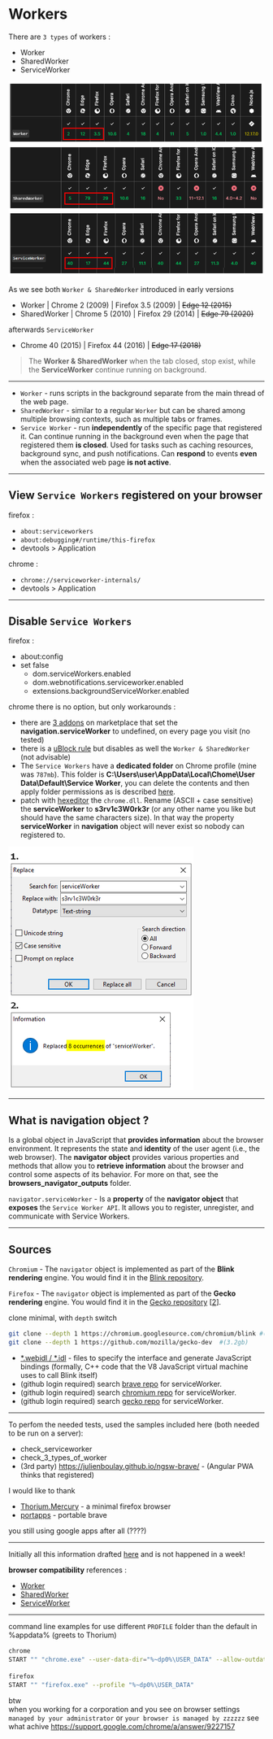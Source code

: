 # Workers

There are `3 types` of workers :
* Worker
* SharedWorker
* ServiceWorker  

![image](assets/classses.png)

As we see both `Worker & SharedWorker` introduced in early versions
* Worker | Chrome 2 (2009) | Firefox 3.5 (2009) | ~~Edge 12 (2015)~~
* SharedWorker | Chrome 5 (2010) | Firefox 29 (2014)  | ~~Edge 79 (2020)~~

afterwards `ServiceWorker` 
* Chrome 40 (2015) | Firefox 44 (2016) | ~~Edge 17 (2018)~~

> The **Worker & SharedWorker** when the tab closed, stop exist, while the **ServiceWorker** continue running on background.

---

* `Worker` - runs scripts in the background separate from the main thread of the web page.
* `SharedWorker` - similar to a regular `Worker` but can be shared among multiple browsing contexts, such as multiple tabs or frames.
* `Service Worker` - run **independently** of the specific page that registered it. Can continue running in the background even when the page that registered them **is closed**. Used for tasks such as caching resources, background sync, and push notifications. Can **respond** to events **even** when the associated web page **is not active**.

---

## View `Service Workers` registered on your browser 

firefox :
* `about:serviceworkers`
* `about:debugging#/runtime/this-firefox` 
* devtools > Application  

chrome :
* `chrome://serviceworker-internals/`
* devtools > Application


---

## Disable `Service Workers`  

firefox :  
* about:config
* set false 
    * dom.serviceWorkers.enabled
    * dom.webnotifications.serviceworker.enabled
    * extensions.backgroundServiceWorker.enabled

chrome there is no option, but only workarounds :
* there are [3 addons](https://chromewebstore.google.com/detail/no-service-worker/mbhfklemgegigbfbfmfdmijkcnabgpmf) on marketplace that set the **navigation.serviceWorker** to undefined, on every page you visit (no tested)
* there is a [uBlock rule](https://bonina.eu/web/disable-service-workers-chromium-browsers/) but disables as well the `Worker & SharedWorker` (not advisable)
* The `Service Workers` have a **dedicated folder** on Chrome profile (mine was `787mb`). This folder is **C:\Users\user\AppData\Local\Chome\User Data\Default\Service Worker**, you can delete the contents and then apply folder permissions as is described [here](https://imgur.com/a/8re6Bjo).
* patch with [hexeditor](https://mh-nexus.de/en/hxd/) the `chrome.dll`. Rename (ASCII + case sensitive) the **serviceWorker** to **s3rv1c3W0rk3r** (or any other name you like but should have the same characters size). In that way the property **serviceWorker** in **navigation** object will never exist so nobody can registered to.

![image](assets/HxD.png)

---

## What is navigation object ?

Is a global object in JavaScript that **provides information** about the browser environment. It represents the state and **identity** of the user agent (i.e., the web browser). The **navigator object** provides various properties and methods that allow you to **retrieve information** about the browser and control some aspects of its behavior. For more on that, see the **browsers_navigator_outputs** folder.

`navigator.serviceWorker` - Is a **property** of the **navigator object** that **exposes** the `Service Worker API`. It allows you to register, unregister, and communicate with Service Workers.  

---

## Sources 

`Chromium` - The `navigator` object is implemented as part of the **Blink rendering** engine. You would find it in the [Blink repository](https://chromium.googlesource.com/chromium/blink/+/refs/heads/main/Source/modules/serviceworkers).  

`Firefox` - The `navigator` object is implemented as part of the **Gecko rendering** engine. You would find it in the [Gecko repository](https://github.com/mozilla/gecko-dev/tree/master/dom/serviceworkers) [[2](https://hg.mozilla.org/mozilla-central/file)].  

clone minimal, with `depth` switch
```bash
git clone --depth 1 https://chromium.googlesource.com/chromium/blink #(1.3gb)
git clone --depth 1 https://github.com/mozilla/gecko-dev  #(3.2gb)
```

* [*.webidl / *.idl](https://www.chromium.org/developers/web-idl-interfaces/) - files to specify the interface and generate JavaScript bindings (formally, C++ code that the V8 JavaScript virtual machine uses to call Blink itself)
* (github login required) search [brave repo](https://github.com/search?q=repo%3Abrave%2Fbrave-core+%2F%28%3F-i%29serviceWorker%2F&type=code) for serviceWorker.
* (github login required) search [chromium repo](https://github.com/search?q=repo%3Achromium%2Fchromium%20%2F(%3F-i)serviceWorker%2F&type=code) for serviceWorker.
* (github login required) search [gecko repo](https://github.com/search?q=repo%3Amozilla%2Fgecko-dev%20%2F(%3F-i)serviceWorker%2F&type=code) for serviceWorker.

---

To perfom the needed tests, used the samples included here (both needed to be run on a server):
* check_serviceworker
* check_3_types_of_worker
* (3rd party) https://julienboulay.github.io/ngsw-brave/ - (Angular PWA thinks that registered)

I would like to thank 
* [Thorium.Mercury](https://thorium.rocks/mercury) - a minimal firefox browser
* [portapps](https://portapps.io/app/brave-portable/) - portable brave  

you still using google apps after all (????)  

---

Initially all this information drafted [here](https://www.pipiscrew.com/threads/webrowser-service-workers.99503/) and is not happened in a week!  

**browser compatibility** references :
* [Worker](https://developer.mozilla.org/en-US/docs/Web/API/Worker)
* [SharedWorker](https://developer.mozilla.org/en-US/docs/Web/API/SharedWorker)
* [ServiceWorker](https://developer.mozilla.org/en-US/docs/Web/API/ServiceWorker)

---

command line examples for use different `PROFILE` folder than the default in %appdata% (greets to Thorium)
```bash
chrome
START "" "chrome.exe" --user-data-dir="%~dp0%\USER_DATA" --allow-outdated-plugins --disable-logging --disable-breakpad

firefox
START "" "firefox.exe" --profile "%~dp0%\USER_DATA"

```

btw  
when you working for a corporation and you see on browser settings `managed by your administrator` or `your browser is managed by zzzzzz` see what achive https://support.google.com/chrome/a/answer/9227157  